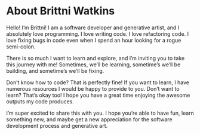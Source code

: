 # About Brittni Watkins

Hello! I’m Brittni! I am a software developer and generative artist, and I absolutely love programming. I love writing code. I love refactoring code. I love fixing bugs in code even when I spend an hour looking for a rogue semi-colon.

There is so much I want to learn and explore, and I’m inviting you to take this journey with me! Sometimes, we’ll be learning, sometime’s we’ll be building, and sometime’s we’ll be fixing.

Don’t know how to code? That is perfectly fine! If you want to learn, I have numerous resources I would be happy to provide to you. Don’t want to learn? That’s okay too! I hope you have a great time enjoying the awesome outputs my code produces.

I’m super excited to share this with you. I hope you’re able to have fun, learn something new, and maybe get a new appreciation for the software development process and generative art.
